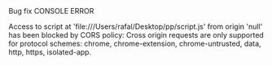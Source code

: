 <div class="tag-center">
    <span class="tag bug">Bug fix</span>
    <span class="tag console">CONSOLE ERROR</span>
</div>


Access to script at 'file:///Users/rafal/Desktop/pp/script.js' from origin 'null' has been blocked by CORS policy: Cross origin requests are only supported for protocol schemes: chrome, chrome-extension, chrome-untrusted, data, http, https, isolated-app.